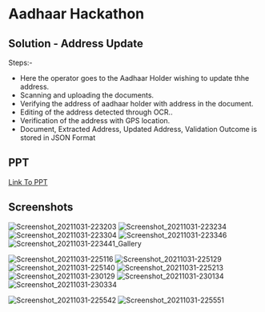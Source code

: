 # Aadhaar Hackathon
## Solution - Address Update
Steps:-
- Here the operator goes to the Aadhaar Holder wishing to update thhe address.
- Scanning and uploading the documents.
- Verifying the address of aadhaar holder with address in the document.
- Editing of the address detected through OCR..
- Verification of the address with GPS location.
- Document, Extracted Address, Updated Address, Validation Outcome is stored in JSON Format

## PPT 
[Link To PPT](https://docs.google.com/presentation/d/1ft-3-7xOjnby6_P_ZIJgLo-GfNQeMXHjR70OFImuXas/edit?usp=sharing)


## Screenshots

![Screenshot_20211031-223203](https://user-images.githubusercontent.com/46997109/139595868-8061b48d-008f-4a76-ac26-ff35f4308fb9.jpg)
![Screenshot_20211031-223234](https://user-images.githubusercontent.com/46997109/139595871-52d91501-2a77-4443-a0f7-3a6ffa5e8eab.jpg)
![Screenshot_20211031-223304](https://user-images.githubusercontent.com/46997109/139595876-9403ba08-283f-42ba-bc2f-069084ccc44d.jpg)
![Screenshot_20211031-223346](https://user-images.githubusercontent.com/46997109/139595912-918dcdc4-efb0-45bf-a5e9-a4b40a5b811a.jpg)
![Screenshot_20211031-223441_Gallery](https://user-images.githubusercontent.com/46997109/139595894-3764ce57-351a-4319-b858-93e2102ccd24.jpg)

![Screenshot_20211031-225116](https://user-images.githubusercontent.com/46997109/139595900-5fd81592-b7c3-4ff9-8c91-a6b1431d0084.jpg)
![Screenshot_20211031-225129](https://user-images.githubusercontent.com/46997109/139595901-8325ba66-302a-40ea-89aa-c66bfebee7e8.jpg)
![Screenshot_20211031-225140](https://user-images.githubusercontent.com/46997109/139595902-530c143b-b019-4d71-aa2a-73d0150babd5.jpg)
![Screenshot_20211031-225213](https://user-images.githubusercontent.com/46997109/139595903-728e668c-722f-42ca-9406-6d6cb6afa025.jpg)
![Screenshot_20211031-230129](https://user-images.githubusercontent.com/46997109/139595908-43361932-93c9-4f37-889d-bf127c0aec99.jpg)
![Screenshot_20211031-230134](https://user-images.githubusercontent.com/46997109/139595909-fc0e1249-0721-4f1c-8911-9e83bf715db3.jpg)
![Screenshot_20211031-230334](https://user-images.githubusercontent.com/46997109/139595911-198034a7-cced-44e5-a004-a458204431df.jpg)

![Screenshot_20211031-225542](https://user-images.githubusercontent.com/46997109/139595904-5ad0596e-6207-47d3-9aac-351ca2660458.jpg)
![Screenshot_20211031-225551](https://user-images.githubusercontent.com/46997109/139595907-ffd44332-c029-4914-bfc4-7b9a33de78ca.jpg)



